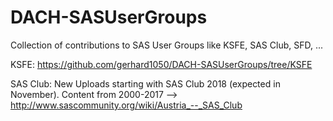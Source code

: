 # DACH-SASUserGroups
Collection of contributions to SAS User Groups like KSFE, SAS Club, SFD, ...

KSFE: https://github.com/gerhard1050/DACH-SASUserGroups/tree/KSFE

SAS Club: New Uploads starting with SAS Club 2018 (expected in November). Content from 2000-2017 --> http://www.sascommunity.org/wiki/Austria_--_SAS_Club
